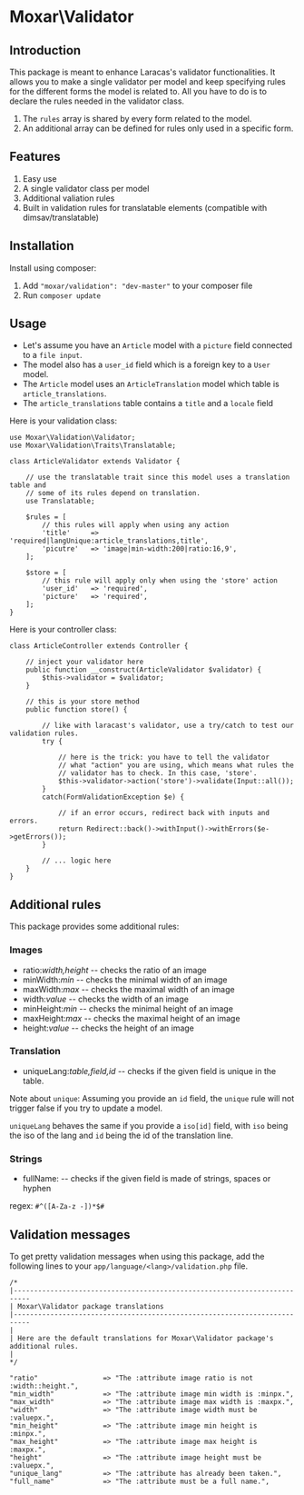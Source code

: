 # Moxar\Validator

## Introduction

This package is meant to enhance Laracas's validator functionalities. It allows you to make a single validator per model and keep specifying rules for the different forms the model is related to. All you have to do is to declare the rules needed in the validator class.

1. The `rules` array is shared by every form related to the model.
2. An additional array can be defined for rules only used in a specific form.

## Features

1. Easy use
2. A single validator class per model
3. Additional valiation rules
4. Built in validation rules for translatable elements (compatible with dimsav/translatable)

## Installation

Install using composer:

1. Add `"moxar/validation": "dev-master"` to your composer file
2. Run `composer update`

## Usage

* Let's assume you have an `Article` model with a `picture` field connected to a `file input`.
* The model also has a `user_id` field which is a foreign key to a `User` model.
* The `Article` model uses an `ArticleTranslation` model which table is `article_translations`.
* The `article_translations` table contains a `title` and a `locale` field

Here is your validation class:

    use Moxar\Validation\Validator;
    use Moxar\Validation\Traits\Translatable;

    class ArticleValidator extends Validator {
    
        // use the translatable trait since this model uses a translation table and 
        // some of its rules depend on translation.
        use Translatable;
    
        $rules = [
            // this rules will apply when using any action
            'title'     => 'required|langUnique:article_translations,title',
            'picutre'   => 'image|min-width:200|ratio:16,9',
        ];
        
        $store = [
            // this rule will apply only when using the 'store' action
            'user_id'   => 'required',
            'picture'   => 'required',
        ];
    }
    
Here is your controller class:

    class ArticleController extends Controller {
    
        // inject your validator here
        public function __construct(ArticleValidator $validator) {
            $this->validator = $validator;
        }
    
        // this is your store method
        public function store() {
        
            // like with laracast's validator, use a try/catch to test our validation rules.
            try {
            
                // here is the trick: you have to tell the validator 
                // what "action" you are using, which means what rules the
                // validator has to check. In this case, 'store'.
                $this->validator->action('store')->validate(Input::all());
            }
            catch(FormValidationException $e) {
            
                // if an error occurs, redirect back with inputs and errors.
                return Redirect::back()->withInput()->withErrors($e->getErrors());
            }
            
            // ... logic here
        }
    }

## Additional rules

This package provides some additional rules:

### Images
* ratio:*width,height* -- checks the ratio of an image
* minWidth:*min* -- checks the minimal width of an image
* maxWidth:*max* -- checks the maximal width of an image
* width:*value* -- checks the width of an image
* minHeight:*min* -- checks the minimal height of an image
* maxHeight:*max* -- checks the maximal height of an image
* height:*value* -- checks the height of an image

### Translation

* uniqueLang:*table,field,id* -- checks if the given field is unique in the table.

Note about `unique`: Assuming you provide an `id` field, the `unique` rule will not trigger false if you try to update a model.

`uniqueLang` behaves the same if you provide a `iso[id]` field, with `iso` being the iso of the lang and `id` being the id of the translation line.

### Strings

* fullName: -- checks if the given field is made of strings, spaces or hyphen

regex: `#^([A-Za-z -])*$#`

## Validation messages

To get pretty validation messages when using this package, add the following lines to your `app/language/<lang>/validation.php` file.

    /*
    |--------------------------------------------------------------------------
    | Moxar\Validator package translations
    |--------------------------------------------------------------------------
    |
    | Here are the default translations for Moxar\Validator package's additional rules.
    |
    */
    
    "ratio"                => "The :attribute image ratio is not :width::height.",
    "min_width"            => "The :attribute image min width is :minpx.",
    "max_width"            => "The :attribute image max width is :maxpx.",
    "width"                => "The :attribute image width must be :valuepx.",
    "min_height"           => "The :attribute image min height is :minpx.",
    "max_height"           => "The :attribute image max height is :maxpx.",
    "height"               => "The :attribute image height must be :valuepx.",
    "unique_lang"          => "The :attribute has already been taken.",
    "full_name"            => "The :attribute must be a full name.",
